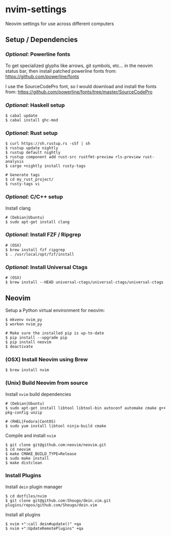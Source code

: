 nvim-settings
=============

Neovim settings for use across different computers


## Setup / Dependencies ##


### _Optional_: Powerline fonts ###

To get specialized glyphs like arrows, git symbols, etc... in the neovim status
bar, then install patched powerline fonts from:
https://github.com/powerline/fonts

I use the SourceCodePro font, so I would download and install the fonts from:
https://github.com/powerline/fonts/tree/master/SourceCodePro


### _Optional_: Haskell setup ###

```
$ cabal update
$ cabal install ghc-mod
```


### _Optional_: Rust setup ###

```
$ curl https://sh.rustup.rs -sSf | sh
$ rustup update nightly
$ rustup default nightly
$ rustup component add rust-src rustfmt-preview rls-preview rust-analysis
$ cargo +nightly install rusty-tags

# Generate tags
$ cd my_rust_project/
$ rusty-tags vi
```


### _Optional_: C/C++ setup ###

Install clang

```
# (Debian|Ubuntu)
$ sudo apt-get install clang
```


### _Optional_: Install FZF / Ripgrep ###

```
# (OSX)
$ brew install fzf ripgrep
$ . /usr/local/opt/fzf/install
```


### _Optional_: Install Universal Ctags ###

```
# (OSX)
$ brew install --HEAD universal-ctags/universal-ctags/universal-ctags
```

## Neovim ##


Setup a Python virtual environment for neovim:

```
$ mkvenv nvim_py
$ workon nvim_py

# Make sure the installed pip is up-to-date
$ pip install --upgrade pip
$ pip install neovim
$ deactivate
```


### (OSX) Install Neovim using Brew ###

```
$ brew install nvim
```


### (Unix) Build Neovim from source ###


Install `nvim` build dependencies

```
# (Debian|Ubuntu)
$ sudo apt-get install libtool libtool-bin autoconf automake cmake g++ pkg-config unzip

# (RHEL|Fedora|CentOS)
$ sudo yum install libtool ninja-build cmake
```

Compile and install `nvim`

```
$ git clone git@github.com:neovim/neovim.git
$ cd neovim
$ make CMAKE_BUILD_TYPE=Release
$ sudo make install
$ make distclean
```


### Install Plugins ###

Install `dein` plugin manager

```
$ cd dotfiles/nvim
$ git clone git@github.com:Shougo/dein.vim.git plugins/repos/github.com/Shougo/dein.vim
```

Install all plugins

```
$ nvim +":call dein#update()" +qa
$ nvim +":UpdateRemotePlugins" +qa
```
